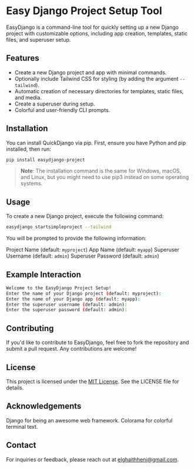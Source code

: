 # Easy Django Project Setup Tool

EasyDjango is a command-line tool for quickly setting up a new Django project with customizable options, including app creation, templates, static files, and superuser setup.

## Features

- Create a new Django project and app with minimal commands.
- Optionally include Tailwind CSS for styling (by adding the argument `--tailwind`).
- Automatic creation of necessary directories for templates, static files, and media.
- Create a superuser during setup.
- Colorful and user-friendly CLI prompts.

## Installation

You can install QuickDjango via pip. First, ensure you have Python and pip installed, then run:

```bash
pip install easydjango-project
```

> **Note**: The installation command is the same for Windows, macOS, and Linux, but you might need to use pip3 instead on some operating systems.

## Usage

To create a new Django project, execute the following command:

```bash
easydjango startsimpleproject --tailwind
```

You will be prompted to provide the following information:

Project Name (default: `myproject`)
App Name (default: `myapp`)
Superuser Username (default: `admin`)
Superuser Password (default: `admin`)


## Example Interaction
```bash
Welcome to the EasyDjango Project Setup!
Enter the name of your Django project (default: myproject): 
Enter the name of your Django app (default: myapp): 
Enter the superuser username (default: admin): 
Enter the superuser password (default: admin): 
```

## Contributing

If you'd like to contribute to EasyDjango, feel free to fork the repository and submit a pull request. Any contributions are welcome!

## License

This project is licensed under the [MIT License](LICENSE). See the LICENSE file for details.

## Acknowledgements

Django for being an awesome web framework.
Colorama for colorful terminal text.

## Contact

For inquiries or feedback, please reach out at [elghaithheni@gmail.com](mailto:elghaithheni@gmail.com).